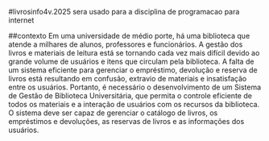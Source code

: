 #livrosinfo4v.2025
sera usado para a disciplina de programacao para internet

##contexto
Em uma universidade de médio porte, há uma biblioteca que atende a milhares de alunos,
professores e funcionários. A gestão dos livros e materiais de leitura está se tornando cada
vez mais difícil devido ao grande volume de usuários e itens que circulam pela biblioteca. A
falta de um sistema eficiente para gerenciar o empréstimo, devolução e reserva de livros
está resultando em confusão, extravio de materiais e insatisfação entre os usuários.
Portanto, é necessário o desenvolvimento de um Sistema de Gestão de Biblioteca
Universitária, que permita o controle eficiente de todos os materiais e a interação de
usuários com os recursos da biblioteca. O sistema deve ser capaz de gerenciar o catálogo
de livros, os empréstimos e devoluções, as reservas de livros e as informações dos
usuários.
